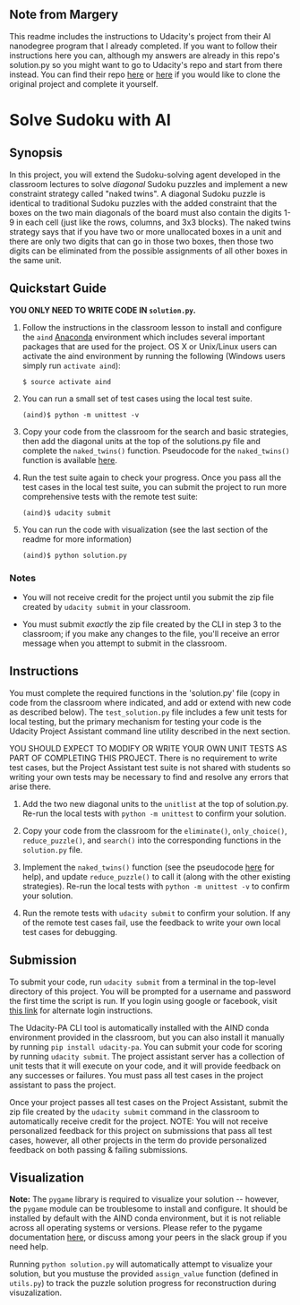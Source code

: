 ## Note from Margery
This readme includes the instructions to Udacity's project from their AI nanodegree program that I already completed. If you want to follow their instructions here you can, although my answers are already in this repo's solution.py so you might want to go to Udacity's repo and start from there instead.  You can find their repo [here](https://github.com/udacity/AIND-Sudoku) or [here](https://github.com/udacity/artificial-intelligence/tree/master/Projects/1_Sudoku) if you would like to clone the original project and complete it yourself. 

# Solve Sudoku with AI

## Synopsis

In this project, you will extend the Sudoku-solving agent developed in the classroom lectures to solve _diagonal_ Sudoku puzzles and implement a new constraint strategy called "naked twins". A diagonal Sudoku puzzle is identical to traditional Sudoku puzzles with the added constraint that the boxes on the two main diagonals of the board must also contain the digits 1-9 in each cell (just like the rows, columns, and 3x3 blocks). The naked twins strategy says that if you have two or more unallocated boxes in a unit and there are only two digits that can go in those two boxes, then those two digits can be eliminated from the possible assignments of all other boxes in the same unit.


## Quickstart Guide

**YOU ONLY NEED TO WRITE CODE IN `solution.py`.**

1. Follow the instructions in the classroom lesson to install and configure the `aind` [Anaconda](https://www.continuum.io/downloads) environment which includes several important packages that are used for the project. OS X or Unix/Linux users can activate the aind environment by running the following (Windows users simply run `activate aind`):
    
    `$ source activate aind`

2. You can run a small set of test cases using the local test suite. 

    `(aind)$ python -m unittest -v`

3. Copy your code from the classroom for the search and basic strategies, then add the diagonal units at the top of the solutions.py file and complete the `naked_twins()` function.  Pseudocode for the `naked_twins()` function is available [here](https://github.com/udacity/artificial-intelligence/blob/master/Projects/1_Sudoku/pseudocode.md).

4. Run the test suite again to check your progress. Once you pass all the test cases in the local test suite, you can submit the project to run more comprehensive tests with the remote test suite:

    `(aind)$ udacity submit`

5. You can run the code with visualization (see the last section of the readme for more information)

    `(aind)$ python solution.py`


### Notes

- You will not receive credit for the project until you submit the zip file created by `udacity submit` in your classroom.

- You must submit _exactly_ the zip file created by the CLI in step 3 to the classroom; if you make any changes to the file, you'll receive an error message when you attempt to submit in the classroom.


## Instructions

You must complete the required functions in the 'solution.py' file (copy in code from the classroom where indicated, and add or extend with new code as described below). The `test_solution.py` file includes a few unit tests for local testing, but the primary mechanism for testing your code is the Udacity Project Assistant command line utility described in the next section.

YOU SHOULD EXPECT TO MODIFY OR WRITE YOUR OWN UNIT TESTS AS PART OF COMPLETING THIS PROJECT. There is no requirement to write test cases, but the Project Assistant test suite is not shared with students so writing your own tests may be necessary to find and resolve any errors that arise there.

1. Add the two new diagonal units to the `unitlist` at the top of solution.py. Re-run the local tests with `python -m unittest` to confirm your solution. 

1. Copy your code from the classroom for the `eliminate()`, `only_choice()`, `reduce_puzzle()`, and `search()` into the corresponding functions in the `solution.py` file.

1. Implement the `naked_twins()` function (see the pseudocode [here](https://github.com/udacity/artificial-intelligence/blob/master/Projects/1_Sudoku/pseudocode.md) for help), and update `reduce_puzzle()` to call it (along with the other existing strategies). Re-run the local tests with `python -m unittest -v` to confirm your solution.

1. Run the remote tests with `udacity submit` to confirm your solution. If any of the remote test cases fail, use the feedback to write your own local test cases for debugging.


## Submission

To submit your code, run `udacity submit` from a terminal in the top-level directory of this project. You will be prompted for a username and password the first time the script is run. If you login using google or facebook, visit [this link](https://project-assistant.udacity.com/auth_tokens/jwt_login) for alternate login instructions.

The Udacity-PA CLI tool is automatically installed with the AIND conda environment provided in the classroom, but you can also install it manually by running `pip install udacity-pa`. You can submit your code for scoring by running `udacity submit`. The project assistant server has a collection of unit tests that it will execute on your code, and it will provide feedback on any successes or failures. You must pass all test cases in the project assistant to pass the project.

Once your project passes all test cases on the Project Assistant, submit the zip file created by the `udacity submit` command in the classroom to automatically receive credit for the project. NOTE: You will not receive personalized feedback for this project on submissions that pass all test cases, however, all other projects in the term do provide personalized feedback on both passing & failing submissions.


## Visualization

**Note:** The `pygame` library is required to visualize your solution -- however, the `pygame` module can be troublesome to install and configure. It should be installed by default with the AIND conda environment, but it is not reliable across all operating systems or versions. Please refer to the pygame documentation [here](http://www.pygame.org/download.shtml), or discuss among your peers in the slack group if you need help.

Running `python solution.py` will automatically attempt to visualize your solution, but you mustuse the provided `assign_value` function (defined in `utils.py`) to track the puzzle solution progress for reconstruction during visuzalization.
